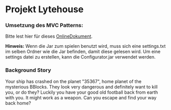# Projekt Lytehouse
### Umsetzung des MVC Patterns:
Bitte lest hier für dieses [OnlineDokument](https://docs.google.com/document/d/1lHld3JRTxQEDvUQT-EbQq3uXhG5AVPHm4WmNfmF-orM/edit#heading=h.p8enj645vapx).

<b>Hinweis:</b> Wenn die Jar zum spielen benutzt wird, muss sich eine settings.txt im selben Ordner wie die Jar befinden,
damit diese gelesen wird. Um eine settings datei zu erstellen,
kann die Configurator.jar verwendet werden.

### Background Story
Your ship has crashed on the planet "35367", home planet of the mysterious BBlocks.
They look very dangerous and definitely want to kill you, or do they?
Luckily you have your good old football back from earth with you.
It might work as a weapon.
Can you escape and find your way back home?